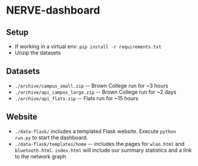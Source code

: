 # NERVE-dashboard

## Setup
- If working in a virtual env: `pip install -r requirements.txt`
- Unzip the datasets

## Datasets
- `./archive/campus_small.zip` -- Brown College run for ~3 hours
- `./archive/api_campus_large.zip` -- Brown College run for ~2 days 
- `./archive/api_flats.zip` -- Flats run for ~15 hours

## Website
- `./data-flask/` includes a templated Flask website. Execute `python run.py` to start the dashboard.
- `./data-flask/templates/home` -- includes the pages for `wlan.html` and `bluetooth.html`. `index.html` will include our summary statistics and a link to the network graph